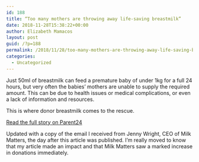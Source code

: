 ```yaml
---
id: 188
title: “Too many mothers are throwing away life-saving breastmilk”
date: 2018-11-28T15:38:22+00:00
author: Elizabeth Mamacos
layout: post
guid: /?p=188
permalink: /2018/11/28/too-many-mothers-are-throwing-away-life-saving-breastmilk/
categories:
  - Uncategorized
---
```

Just 50ml of breastmilk can feed a premature baby of under 1kg for a full 24 hours, but very often the babies’ mothers are unable to supply the required amount. This can be due to health issues or medical complications, or even a lack of information and resources.&nbsp;

This is where donor breastmilk comes to the rescue.&nbsp;

[Read the full story on Parent24](https://www.parent24.com/Baby/Breastfeeding/too-many-mothers-are-throwing-away-life-saving-breastmilk-why-you-should-consider-becoming-a-breastmilk-donor-20181127)

Updated with a copy of the email I received from Jenny Wright, CEO of Milk Matters, the day after this article was published. I’m really moved to know that my article made an impact and that Milk Matters saw a marked increase in donations immediately. <figure class="wp-block-image">

<img src="/wp-content/uploads/2018/11/Milk_Matters_11_2018.png?w=960" alt="" class="wp-image-192" srcset="/wp-content/uploads/2018/11/Milk_Matters_11_2018.png?w=993 993w, /wp-content/uploads/2018/11/Milk_Matters_11_2018.png?resize=300%2C168 300w, /wp-content/uploads/2018/11/Milk_Matters_11_2018.png?resize=768%2C429 768w" sizes="(max-width: 960px) 100vw, 960px" data-recalc-dims="1" /> </figure>
